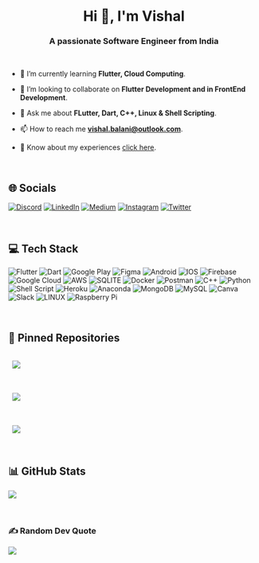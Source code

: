 <h1 align="center">Hi 👋, I'm Vishal</h1>
<h3 align="center">A passionate Software Engineer from India</h3>

<br>

- 🌱 I’m currently learning **Flutter, Cloud Computing**.

- 👯 I’m looking to collaborate on **Flutter Development and in FrontEnd Development**.

- 💬 Ask me about **FLutter, Dart, C++, Linux & Shell Scripting**.

- 📫 How to reach me **vishal.balani@outlook.com**.

- 📄 Know about my experiences [click here](https://github.com/vishalbalani/CV.git).

<br>

## 🌐 Socials
[![Discord](https://img.shields.io/badge/Discord-7289DA?logo=discord&logoColor=white)](https://discord.com/channels/@_vishal#0391) [![LinkedIn](https://img.shields.io/badge/LinkedIn-%230077B5.svg?logo=linkedin&logoColor=white)](https://linkedin.com/in/vishal-balani) [![Medium](https://img.shields.io/badge/Medium-12100E?logo=medium&logoColor=white)](https://medium.com/@vishalbalani2004) [![Instagram](https://img.shields.io/badge/Instagram-%23E4405F.svg?logo=Instagram&logoColor=white)](https://instagram.com/_vishal_balani) [![Twitter](https://img.shields.io/badge/Twitter-%231DA1F2.svg?logo=Twitter&logoColor=white)](https://twitter.com/itsvishal2004) 


<br>

## 💻 Tech Stack

![Flutter](https://img.shields.io/badge/Flutter-%2302569B.svg?style=for-the-badge&logo=Flutter&logoColor=white) ![Dart](https://img.shields.io/badge/Dart-0175C2?style=for-the-badge&logo=dart&logoColor=white) ![Google Play](https://img.shields.io/badge/Google%20Play-%234285F4.svg?style=for-the-badge&logo=google-play&logoColor=white) ![Figma](https://img.shields.io/badge/figma-%23F24E1E.svg?style=for-the-badge&logo=figma&logoColor=white) ![Android](https://img.shields.io/badge/Android-3DDC84?style=for-the-badge&logo=android&logoColor=white) ![IOS](https://img.shields.io/badge/iOS-000000?style=for-the-badge&logo=ios&logoColor=white) ![Firebase](https://img.shields.io/badge/firebase-%23039BE5.svg?style=for-the-badge&logo=firebase) ![Google Cloud](https://img.shields.io/badge/Google%20Cloud-%234285F4.svg?style=for-the-badge&logo=google-cloud&logoColor=white) ![AWS](https://img.shields.io/badge/AWS-%23FF9900.svg?style=for-the-badge&logo=amazon-aws&logoColor=white) ![SQLITE](https://img.shields.io/badge/SQLite-07405E?style=for-the-badge&logo=sqlite&logoColor=white) ![Docker](https://img.shields.io/badge/docker-%230db7ed.svg?style=for-the-badge&logo=docker&logoColor=white) ![Postman](https://img.shields.io/badge/Postman-316192?style=for-the-badge&logo=postman&logoColor=white) ![C++](https://img.shields.io/badge/c++-%2300599C.svg?style=for-the-badge&logo=c%2B%2B&logoColor=white) ![Python](https://img.shields.io/badge/python-3670A0?style=for-the-badge&logo=python&logoColor=ffdd54) ![Shell Script](https://img.shields.io/badge/shell_script-%23121011.svg?style=for-the-badge&logo=gnu-bash&logoColor=white) ![Heroku](https://img.shields.io/badge/heroku-%23430098.svg?style=for-the-badge&logo=heroku&logoColor=white) ![Anaconda](https://img.shields.io/badge/Anaconda-%2344A833.svg?style=for-the-badge&logo=anaconda&logoColor=white) ![MongoDB](https://img.shields.io/badge/MongoDB-%234ea94b.svg?style=for-the-badge&logo=mongodb&logoColor=white) ![MySQL](https://img.shields.io/badge/mysql-%2300f.svg?style=for-the-badge&logo=mysql&logoColor=white) ![Canva](https://img.shields.io/badge/Canva-%2300C4CC.svg?style=for-the-badge&logo=Canva&logoColor=white) ![Slack](https://img.shields.io/badge/Slack-4A154B?style=for-the-badge&logo=slack&logoColor=white) ![LINUX](https://img.shields.io/badge/Linux-FCC624?style=for-the-badge&logo=linux&logoColor=black) ![Raspberry Pi](https://img.shields.io/badge/-RaspberryPi-C51A4A?style=for-the-badge&logo=Raspberry-Pi) 

<br>

## 📌 Pinned Repositories
<a href="https://github.com/vishalbalani/flutter_quickstart_kit.git">
  <img align="center" style="margin:1rem 0.5rem" src="https://github-readme-stats.vercel.app/api/pin/?username=vishalbalani&repo=flutter_quickstart_kit&title_color=ffffff&text_color=c9cacc&icon_color=4AB197&bg_color=1A2B34" />
</a>

<br>
<br>

<a href="https://github.com/vishalbalani/encryptosafe_chat.git">
  <img align="center" style="margin:1rem 0.5rem" src="https://github-readme-stats.vercel.app/api/pin/?username=vishalbalani&repo=encryptosafe_chat&title_color=ffffff&text_color=c9cacc&icon_color=4AB197&bg_color=1A2B34" />
</a>

<br>
<br>

<a href="https://github.com/vishalbalani/NetworkExploitation.git">
  <img align="center" style="margin:1rem 0.5rem" src="https://github-readme-stats.vercel.app/api/pin/?username=vishalbalani&repo=NetworkExploitation&title_color=ffffff&text_color=c9cacc&icon_color=4AB197&bg_color=1A2B34" />
</a>

<br>
<br>

## 📊 GitHub Stats
![](https://github-readme-stats.vercel.app/api/top-langs/?username=vishalbalani&theme=dark&hide_border=false&include_all_commits=false&count_private=false&layout=compact)

<br>

### ✍️ Random Dev Quote
![](https://quotes-github-readme.vercel.app/api?type=horizontal&theme=dark)
